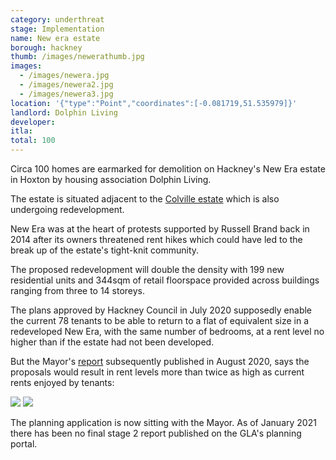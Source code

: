 ```yaml
---
category: underthreat
stage: Implementation 
name: New era estate 
borough: hackney
thumb: /images/newerathumb.jpg
images:
  - /images/newera.jpg
  - /images/newera2.jpg
  - /images/newera3.jpg
location: '{"type":"Point","coordinates":[-0.081719,51.535979]}'
landlord: Dolphin Living
developer:
itla:
total: 100
---
```

Circa 100 homes are earmarked for demolition on Hackney's New Era estate in Hoxton by housing association Dolphin Living.

The estate is situated adjacent to the [Colville estate](/estates/hackney/colville) which is also undergoing redevelopment.

New Era was at the heart of protests supported by Russell Brand back in 2014 after its owners threatened rent hikes which could have led to the break up of the estate's tight-knit community.

The proposed redevelopment will double the density with 199 new residential units and 344sqm of retail floorspace provided across buildings ranging from three to 14 storeys.

The plans approved by Hackney Council in July 2020 supposedly enable the current 78 tenants to be able to return to a flat of equivalent size in a redeveloped New Era, with the same number of bedrooms, at a rent level no higher than if the estate had not been developed.

But the Mayor's [report](https://gla.force.com/pr/s/planning-application/a0i4J0000003T7vQAE/20194944s1?tabset-c2f3b=2) subsequently published in August 2020, says the proposals would result in rent levels more than twice as high as current rents enjoyed by tenants:

<img src="/images/nerents1.png" class="img-fluid rounded img-thumbnail">

<img src="/images/nerents2.png" class="img-fluid rounded img-thumbnail">

The planning application is now sitting with the Mayor. As of January 2021 there has been no final stage 2 report published on the GLA's planning portal.
